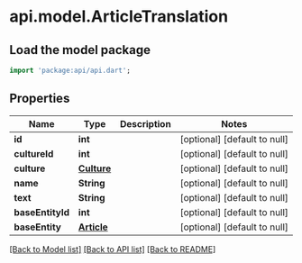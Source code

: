 # api.model.ArticleTranslation

## Load the model package
```dart
import 'package:api/api.dart';
```

## Properties
Name | Type | Description | Notes
------------ | ------------- | ------------- | -------------
**id** | **int** |  | [optional] [default to null]
**cultureId** | **int** |  | [optional] [default to null]
**culture** | [**Culture**](Culture.md) |  | [optional] [default to null]
**name** | **String** |  | [optional] [default to null]
**text** | **String** |  | [optional] [default to null]
**baseEntityId** | **int** |  | [optional] [default to null]
**baseEntity** | [**Article**](Article.md) |  | [optional] [default to null]

[[Back to Model list]](../README.md#documentation-for-models) [[Back to API list]](../README.md#documentation-for-api-endpoints) [[Back to README]](../README.md)


